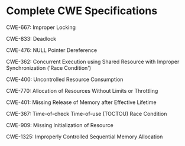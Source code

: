 

# Complete CWE Specifications

CWE-667: Improper Locking

CWE-833: Deadlock

CWE-476: NULL Pointer Dereference

CWE-362: Concurrent Execution using Shared Resource with Improper Synchronization ('Race Condition')

CWE-400: Uncontrolled Resource Consumption

CWE-770: Allocation of Resources Without Limits or Throttling

CWE-401: Missing Release of Memory after Effective Lifetime

CWE-367: Time-of-check Time-of-use (TOCTOU) Race Condition

CWE-909: Missing Initialization of Resource

CWE-1325: Improperly Controlled Sequential Memory Allocation